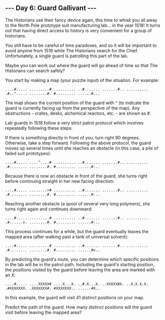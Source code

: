 ## --- Day 6: Guard Gallivant ---
The Historians use their fancy device again, this time to whisk you all away to the North Pole prototype suit manufacturing lab... in the year 1518! It turns out that having direct access to history is very convenient for a group of historians.

You still have to be careful of time paradoxes, and so it will be important to avoid anyone from 1518 while The Historians search for the Chief. Unfortunately, a single guard is patrolling this part of the lab.

Maybe you can work out where the guard will go ahead of time so that The Historians can search safely?

You start by making a map (your puzzle input) of the situation. For example:

``
....#.....
.........#
..........
..#.......
.......#..
..........
.#..^.....
........#.
#.........
......#...
``

The map shows the current position of the guard with ^ (to indicate the guard is currently facing up from the perspective of the map). Any obstructions - crates, desks, alchemical reactors, etc. - are shown as #.

Lab guards in 1518 follow a very strict patrol protocol which involves repeatedly following these steps:

If there is something directly in front of you, turn right 90 degrees.
Otherwise, take a step forward.
Following the above protocol, the guard moves up several times until she reaches an obstacle (in this case, a pile of failed suit prototypes):

``
....#.....
....^....#
..........
..#.......
.......#..
..........
.#........
........#.
#.........
......#...
``

Because there is now an obstacle in front of the guard, she turns right before continuing straight in her new facing direction:

``
....#.....
........>#
..........
..#.......
.......#..
..........
.#........
........#.
#.........
......#...
``

Reaching another obstacle (a spool of several very long polymers), she turns right again and continues downward:

``
....#.....
.........#
..........
..#.......
.......#..
..........
.#......v.
........#.
#.........
......#...
``

This process continues for a while, but the guard eventually leaves the mapped area (after walking past a tank of universal solvent):

``
....#.....
.........#
..........
..#.......
.......#..
..........
.#........
........#.
#.........
......#v..
``

By predicting the guard's route, you can determine which specific positions in the lab will be in the patrol path. Including the guard's starting position, the positions visited by the guard before leaving the area are marked with an X:

``
....#.....
....XXXXX#
....X...X.
..#.X...X.
..XXXXX#X.
..X.X.X.X.
.#XXXXXXX.
.XXXXXXX#.
#XXXXXXX..
......#X..
``

In this example, the guard will visit 41 distinct positions on your map.

Predict the path of the guard. How many distinct positions will the guard visit before leaving the mapped area?

